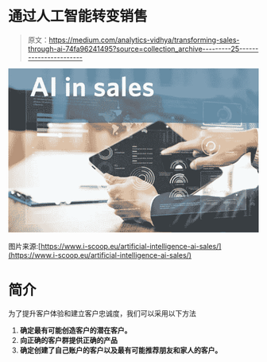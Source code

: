 # 通过人工智能转变销售

> 原文：<https://medium.com/analytics-vidhya/transforming-sales-through-ai-74fa96241495?source=collection_archive---------25----------------------->

![](img/bf37fc5ea8a570c7952606df593dbf9f.png)

图片来源:[https://www.i-scoop.eu/artificial-intelligence-ai-sales/](https://www.i-scoop.eu/artificial-intelligence-ai-sales/)

# **简介**

为了提升客户体验和建立客户忠诚度，我们可以采用以下方法

1.  **确定最有可能创造客户的潜在客户。**
2.  **向正确的客户群提供正确的产品**
3.  **确定创建了自己账户的客户以及最有可能推荐朋友和家人的客户。**